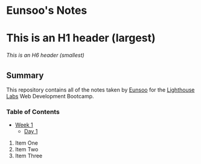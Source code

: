# Eunsoo's Notes

# This is an H1 header (largest)
###### This is an H6 header (smallest)

## Summary

This repository contains all of the notes taken by [Eunsoo](https://github.com/eunsookim1) for the [Lighthouse Labs](https://flex-web.compass.lighthouselabs.ca/workbooks/flex-m01w1/activities/145?journey_step=29) Web Development Bootcamp. 

### Table of Contents
* [Week 1](/Week_1)
  * [Day 1](/Week_1/Day_1)

1. Item One
2. Item Two
3. Item Three
